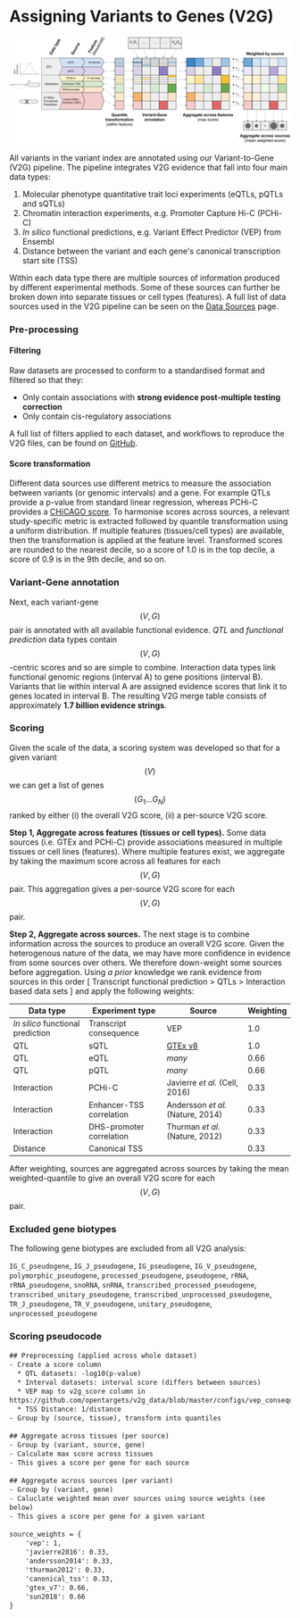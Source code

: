 # Assigning Variants to Genes (V2G)



![Overview of Variant-to-Gene (V2G) pipeline aggregation and scoring.](<../.gitbook/assets/V2G scoring figure (draft 2) (1).png>)

All variants in the variant index are annotated using our Variant-to-Gene (V2G) pipeline. The pipeline integrates V2G evidence that fall into four main data types:

1. Molecular phenotype quantitative trait loci experiments (eQTLs, pQTLs and sQTLs)
2. Chromatin interaction experiments, e.g. Promoter Capture Hi-C (PCHi-C)
3. _In silico_ functional predictions, e.g. Variant Effect Predictor (VEP) from Ensembl
4. Distance between the variant and each gene's canonical transcription start site (TSS)

Within each data type there are multiple sources of information produced by different experimental methods. Some of these sources can further be broken down into separate tissues or cell types (features). A full list of data sources used in the V2G pipeline can be seen on the [Data Sources](data-sources/) page.

### Pre-processing

#### Filtering

Raw datasets are processed to conform to a standardised format and filtered so that they:

* Only contain associations with **strong evidence post-multiple testing correction**
* Only contain cis-regulatory associations

A full list of filters applied to each dataset, and workflows to reproduce the V2G files, can be found on [GitHub](https://github.com/opentargets/v2g\_data).

#### Score transformation

Different data sources use different metrics to measure the association between variants (or genomic intervals) and a gene. For example QTLs provide a p-value from standard linear regression, whereas PCHi-C provides a [CHiCAGO score](https://www.ncbi.nlm.nih.gov/pubmed/27306882). To harmonise scores across sources, a relevant study-specific metric is extracted followed by quantile transformation using a uniform distribution. If multiple features (tissues/cell types) are available, then the transformation is applied at the feature level. Transformed scores are rounded to the nearest decile, so a score of 1.0 is in the top decile, a score of 0.9 is in the 9th decile, and so on.

### Variant-Gene annotation

Next, each variant-gene $$(V, G)$$ pair is annotated with all available functional evidence. _QTL_ and _functional prediction_ data types contain $$(V, G)$$-centric scores and so are simple to combine. Interaction data types link functional genomic regions (interval A) to gene positions (interval B). Variants that lie within interval A are assigned evidence scores that link it to genes located in interval B. The resulting V2G merge table consists of approximately **1.7 billion evidence strings**.

### Scoring

Given the scale of the data, a scoring system was developed so that for a given variant $$(V)$$ we can get a list of genes $$(G_1... G_N)$$ ranked by either (i) the overall V2G score, (ii) a per-source V2G score.

**Step 1, Aggregate across features (tissues or cell types).** Some data sources (i.e. GTEx and PCHi-C) provide associations measured in multiple tissues or cell lines (features). Where multiple features exist, we aggregate by taking the maximum score across all features for each $$(V, G)$$ pair. This aggregation gives a per-source V2G score for each $$(V, G)$$ pair.

**Step 2, Aggregate across sources.** The next stage is to combine information across the sources to produce an overall V2G score. Given the heterogenous nature of the data, we may have more confidence in evidence from some sources over others. We therefore down-weight some sources before aggregation. Using _a prior_ knowledge we rank evidence from sources in this order \[ Transcript functional prediction > QTLs > Interaction based data sets ] and apply the following weights:

| Data type                         | Experiment type          | Source                                                                     | Weighting |
| --------------------------------- | ------------------------ | -------------------------------------------------------------------------- | --------- |
| _In silico_ functional prediction | Transcript consequence   | VEP                                                                        | 1.0       |
| QTL                               | sQTL                     | [GTEx v8](https://www.science.org/doi/10.1126/science.aaz1776?cookieSet=1) | 1.0       |
| QTL                               | eQTL                     | _many_                                                                     | 0.66      |
| QTL                               | pQTL                     | _many_                                                                     | 0.66      |
| Interaction                       | PCHi-C                   | Javierre _et al._ (Cell, 2016)                                             | 0.33      |
| Interaction                       | Enhancer-TSS correlation | Andersson _et al._ (Nature, 2014)                                          | 0.33      |
| Interaction                       | DHS-promoter correlation | Thurman _et al._ (Nature,  2012)                                           | 0.33      |
| Distance                          | Canonical TSS            |                                                                            | 0.33      |

After weighting, sources are aggregated across sources by taking the mean weighted-quantile to give an overall V2G score for each $$(V, G)$$ pair.

### Excluded gene biotypes

The following gene biotypes are excluded from all V2G analysis:&#x20;

`IG_C_pseudogene`, `IG_J_pseudogene`, `IG_pseudogene`, `IG_V_pseudogene`, `polymorphic_pseudogene`, `processed_pseudogene`, `pseudogene`, `rRNA`, `rRNA_pseudogene`, `snoRNA`, `snRNA`, `transcribed_processed_pseudogene`, `transcribed_unitary_pseudogene`, `transcribed_unprocessed_pseudogene`, `TR_J_pseudogene`, `TR_V_pseudogene`, `unitary_pseudogene`, `unprocessed_pseudogene`

### Scoring pseudocode

```
## Preprocessing (applied across whole dataset)
- Create a score column
  * QTL datasets: -log10(p-value)
  * Interval datasets: interval score (differs between sources)
  * VEP map to v2g_score column in https://github.com/opentargets/v2g_data/blob/master/configs/vep_consequences.tsv
  * TSS Distance: 1/distance
- Group by (source, tissue), transform into quantiles

## Aggregate across tissues (per source)
- Group by (variant, source, gene)
- Calculate max score across tissues
- This gives a score per gene for each source

## Aggregate across sources (per variant)
- Group by (variant, gene)
- Caluclate weighted mean over sources using source weights (see below)
- This gives a score per gene for a given variant

source_weights = {
    'vep': 1,
    'javierre2016': 0.33,
    'andersson2014': 0.33,
    'thurman2012': 0.33,
    'canonical_tss': 0.33,
    'gtex_v7': 0.66,
    'sun2018': 0.66
}
```

